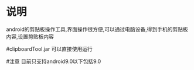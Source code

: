 # 说明
android的剪贴板操作工具,界面操作很方便,可以通过电脑设备,得到手机的剪贴板内容,设置剪贴板内容
 
#clipboardTool.jar
可以直接使用运行

#注意
目前只支持android9.0以下包括9.0

